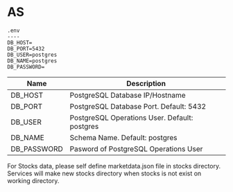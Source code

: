 # AS
```
.env
----
DB_HOST=
DB_PORT=5432
DB_USER=postgres
DB_NAME=postgres
DB_PASSWORD=
```
| Name          | Description                                   |
| ------------- | --------------------------------------------- |
| DB_HOST       | PostgreSQL Database IP/Hostname               |
| DB_PORT       | PostgreSQL Database Port. Default: 5432       |
| DB_USER       | PostgreSQL Operations User. Default: postgres |
| DB_NAME       | Schema Name. Default: postgres                |
| DB_PASSWORD   | Pasword of PostgreSQL Operations User         |

For Stocks data, please self define marketdata.json file in stocks directory.
Services will make new stocks directory when stocks is not exist on working directory.

